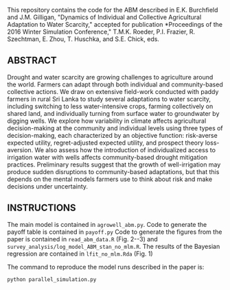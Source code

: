 This repository contains the code for the ABM described in 
E.K. Burchfield and J.M. Gilligan, "Dynamics of Individual and Collective 
Agricultural Adaptation to Water Scarcity," accepted for publication
*Proceedings of the 2016 Winter Simulation Conference,"
T.M.K. Roeder, P.I. Frazier, R. Szechtman, E. Zhou, T. Huschka, and S.E. Chick, eds.

## ABSTRACT

Drought and water scarcity are growing challenges to agriculture around the world. 
Farmers can adapt through both individual and community-based collective actions. 
We draw on extensive field-work conducted with paddy farmers in rural Sri Lanka 
to study several adaptations to water scarcity, including switching to less 
water-intensive crops, farming collectively on shared land, and individually 
turning from surface water to groundwater by digging wells.  We explore how 
variability in climate affects agricultural decision-making at the community and 
individual levels using three types of decision-making, each characterized by an 
objective function:  risk-averse expected utility, regret-adjusted expected 
utility, and prospect theory loss-aversion.   We also assess how the 
introduction of individualized access to irrigation water with wells affects 
community-based drought mitigation practices.  Preliminary results suggest that 
the growth of well-irrigation may produce sudden disruptions to community-based 
adaptations, but that this depends on the mental models farmers use to think 
about risk and make decisions under uncertainty.

## INSTRUCTIONS

The main model is contained in `agrowell_abm.py`. 
Code to generate the payoff table is contained in `payoff.py`
Code to generate the figures from the paper is contained in `read_abm_data.R` 
(Fig. 2--3) and `survey_analysis/log_model_ABM_stan_no_mlm.R`.
The results of the Bayesian regression are contained in `lfit_no_mlm.Rda` 
(Fig. 1)


The command to reproduce the model runs described in the paper is:
```
python parallel_simulation.py
```

